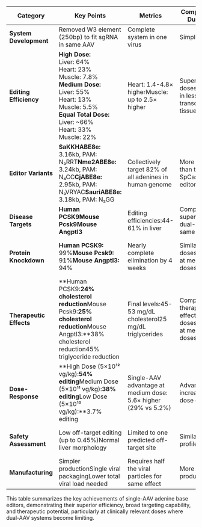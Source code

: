 
| Category                | Key Points                                                                                                                                                                                      | Metrics                                                        | Comparison to Dual-AAV                                              | Notes                                                           |
| ----------------------- | ----------------------------------------------------------------------------------------------------------------------------------------------------------------------------------------------- | -------------------------------------------------------------- | ------------------------------------------------------------------- | --------------------------------------------------------------- |
| **System Development**  | Removed W3 element (250bp) to fit sgRNA in same AAV                                                                                                                                             | Complete system in one virus                                   | Simpler delivery                                                    | Significant technical achievement                               |
| **Editing Efficiency**  | **High Dose:**<br>Liver: 64%<br>Heart: 23%<br>Muscle: 7.8%<br>**Medium Dose:**<br>Liver: 55%<br>Heart: 13%<br>Muscle: 5.5%<br>**Equal Total Dose:**<br>Liver: ~66%<br>Heart: 33%<br>Muscle: 22% | Heart: 1.4-4.8× higherMuscle: up to 2.5× higher                | Superior at all dosesEspecially in less-transduced tissues          | Results indicate therapeutic potential for multiple diseases    |
| **Editor Variants**     | **SaKKHABE8e:** 3.16kb, PAM: N₃RRT**Nme2ABE8e:** 3.24kb, PAM: N₄CC**CjABE8e:** 2.95kb, PAM: N₃VRYAC**SauriABE8e:** 3.18kb, PAM: N₂GG                                                            | Collectively target 82% of all adenines in human genome        | More compact than traditional SpCas9-based editors                  | Provides broad genomic coverage with small editors              |
| **Disease Targets**     | **Human PCSK9****Mouse Pcsk9****Mouse Angptl3**                                                                                                                                                 | Editing efficiencies:44-61% in liver                           | Comparable or superior to dual-AAV at same doses                    | Cardiovascular disease-relevant targets                         |
| **Protein Knockdown**   | **Human PCSK9:** 99%**Mouse Pcsk9:** 91%**Mouse Angptl3:** 94%                                                                                                                                  | Nearly complete elimination by 4 weeks                         | Similar at high dosesSuperior at medium doses                       | Among highest knockdown efficiencies reported                   |
| **Therapeutic Effects** | **Human PCSK9:**24% cholesterol reduction**Mouse Pcsk9:**25% cholesterol reduction**Mouse Angptl3:**38% cholesterol reduction45% triglyceride reduction                                         | Final levels:45-53 mg/dL cholesterol25 mg/dL triglycerides     | Comparable therapeutic effect at high dosesSuperior at medium doses | Matches effects seen in knockout mice and LNP-delivered systems |
| **Dose-Response**       | **High Dose (5×10¹² vg/kg):**54% editing**Medium Dose (5×10¹¹ vg/kg):**38% editing**Low Dose (5×10¹⁰ vg/kg):**3.7% editing                                                                      | Single-AAV advantage at medium dose: 5.6× higher (29% vs 5.2%) | Advantage increases as dose decreases                               | Clinically relevant dose range                                  |
| **Safety Assessment**   | Low off-target editing (up to 0.45%)Normal liver morphology                                                                                                                                     | Limited to one predicted off-target site                       | Similar safety profile                                              | Highlights importance of off-target analysis                    |
| **Manufacturing**       | Simpler productionSingle viral packagingLower total viral load needed                                                                                                                           | Requires half the viral particles for same effect              | More efficient production                                           | Important for clinical translation                              |

This table summarizes the key achievements of single-AAV adenine base editors, demonstrating their superior efficiency, broad targeting capability, and therapeutic potential, particularly at clinically relevant doses where dual-AAV systems become limiting.